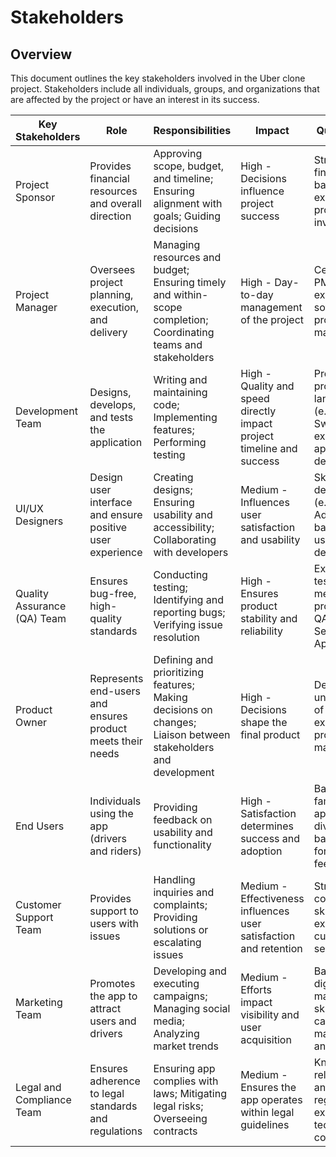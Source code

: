 # Stakeholders

## Overview
This document outlines the key stakeholders involved in the Uber clone project. Stakeholders include all individuals, groups, and organizations that are affected by the project or have an interest in its success.

| Key Stakeholders                | Role                                                                  | Responsibilities                                                                                                | Impact                                                                       | Qualifications                                                     |
|---------------------------------|-----------------------------------------------------------------------|-----------------------------------------------------------------------------------------------------------------|------------------------------------------------------------------------------|--------------------------------------------------------------------|
| Project Sponsor                 | Provides financial resources and overall direction                    | Approving scope, budget, and timeline; Ensuring alignment with goals; Guiding decisions                         | High - Decisions influence project success                                   | Strong financial background; experience in project investments     |
| Project Manager                 | Oversees project planning, execution, and delivery                    | Managing resources and budget; Ensuring timely and within-scope completion; Coordinating teams and stakeholders | High - Day-to-day management of the project                                  | Certified in PMP or similar; experience in software project management |
| Development Team                | Designs, develops, and tests the application                          | Writing and maintaining code; Implementing features; Performing testing                                         | High - Quality and speed directly impact project timeline and success        | Proficient in programming languages (e.g., Java, Swift); experience in app development |
| UI/UX Designers                 | Design user interface and ensure positive user experience             | Creating designs; Ensuring usability and accessibility; Collaborating with developers                           | Medium - Influences user satisfaction and usability                          | Skilled in design tools (e.g., Figma, Adobe XD); background in user-centered design |
| Quality Assurance (QA) Team     | Ensures bug-free, high-quality standards                              | Conducting testing; Identifying and reporting bugs; Verifying issue resolution                                  | High - Ensures product stability and reliability                             | Experienced in testing methodologies; proficient in QA tools like Selenium or Appium |
| Product Owner                   | Represents end-users and ensures product meets their needs            | Defining and prioritizing features; Making decisions on changes; Liaison between stakeholders and development   | High - Decisions shape the final product                                     | Deep understanding of user needs; experience in product management |
| End Users                       | Individuals using the app (drivers and riders)                        | Providing feedback on usability and functionality                                                              | High - Satisfaction determines success and adoption                          | Basic familiarity with app usage; diverse backgrounds for thorough feedback |
| Customer Support Team           | Provides support to users with issues                                | Handling inquiries and complaints; Providing solutions or escalating issues                                     | Medium - Effectiveness influences user satisfaction and retention             | Strong communication skills; experience in customer service       |
| Marketing Team                  | Promotes the app to attract users and drivers                        | Developing and executing campaigns; Managing social media; Analyzing market trends                              | Medium - Efforts impact visibility and user acquisition                      | Background in digital marketing; skilled in campaign management and analytics |
| Legal and Compliance Team       | Ensures adherence to legal standards and regulations                  | Ensuring app complies with laws; Mitigating legal risks; Overseeing contracts                                   | Medium - Ensures the app operates within legal guidelines                    | Knowledge of relevant laws and regulations; experience in tech industry compliance |

